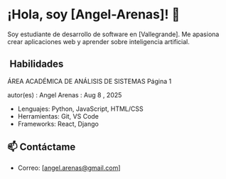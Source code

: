 # ¡Hola, soy [Angel-Arenas]! 👋
Soy estudiante de desarrollo de software en [Vallegrande]. Me apasiona crear aplicaciones web y
aprender sobre inteligencia artificial.
## ️ Habilidades

ÁREA ACADÉMICA DE ANÁLISIS DE SISTEMAS Página 1

autor(es) : Angel Arenas : Aug 8 , 2025

- Lenguajes: Python, JavaScript, HTML/CSS
- Herramientas: Git, VS Code
- Frameworks: React, Django

## 📫 Contáctame
- Correo: [angel.arenas@gmail.com]
